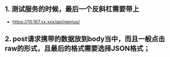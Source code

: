 ## 1. 测试服务的时候，最后一个反斜杠需要带上
- https://10.167.xx.xxx/api/genius/

## 2. post请求携带的数据放到body当中，而且一般点击raw的形式，且最后的格式需要选择JSON格式；
